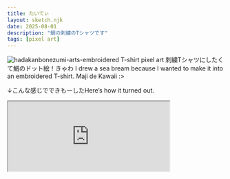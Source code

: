 ```yaml
---
title: たいてぃ
layout: sketch.njk
date: 2025-08-01
description: "鯛の刺繍のTシャツです"
tags: [pixel art]
---
```


![hadakanbonezumi-arts-embroidered T-shirt pixel art](/images/20250801.png)
刺繍Tシャツにしたくて鯛のドット絵！きゃわ
I drew a sea bream because I wanted to make it into an embroidered T-shirt.
Maji de Kawaii :>

↓こんな感じでできもーしたHere’s how it turned out.
<iframe height="162" width="375" src="https://suzuri.jp/tainoko_sui3/18314057/embroidered-t-shirt/l/white/embed"></iframe>